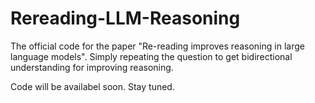 # Rereading-LLM-Reasoning
The official code for the paper "Re-reading improves reasoning in large language models". Simply repeating the question to get bidirectional understanding for improving reasoning.


Code will be availabel soon. Stay tuned.
